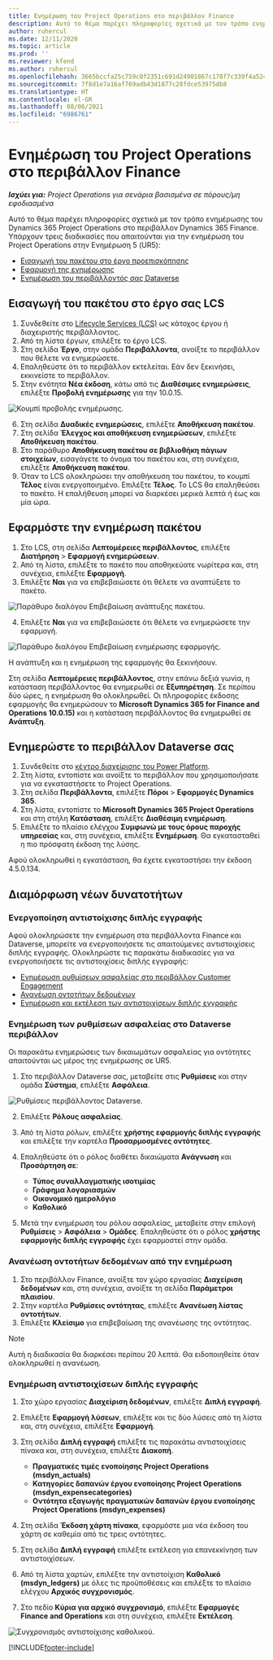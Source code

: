 ```yaml
---
title: Ενημέρωση του Project Operations στο περιβάλλον Finance
description: Αυτό το θέμα παρέχει πληροφορίες σχετικά με τον τρόπο ενημέρωσης του Project Operations στο περιβάλλον Dynamics 365 Finance.
author: ruhercul
ms.date: 12/11/2020
ms.topic: article
ms.prod: ''
ms.reviewer: kfend
ms.author: ruhercul
ms.openlocfilehash: 3665bccfa25c759c0f2351c691d24901867c178f7c339f4a524856842666aec5
ms.sourcegitcommit: 7f8d1e7a16af769adb43d1877c28fdce53975db8
ms.translationtype: HT
ms.contentlocale: el-GR
ms.lasthandoff: 08/06/2021
ms.locfileid: "6986761"
---
```

# <a name="update-project-operations-in-your-finance-environment"></a>Ενημέρωση του Project Operations στο περιβάλλον Finance

_**Ισχύει για:** Project Operations για σενάρια βασισμένα σε πόρους/μη εφοδιασμένα_


Αυτό το θέμα παρέχει πληροφορίες σχετικά με τον τρόπο ενημέρωσης του Dynamics 365 Project Operations στο περιβάλλον Dynamics 365 Finance. Υπάρχουν τρεις διαδικασίες που απαιτούνται για την ενημέρωση του Project Operations στην Ενημέρωση 5 (UR5):

- [Εισαγωγή του πακέτου στο έργο προεπισκόπησης](#import)
- [Εφαρμογή της ενημέρωσης](#apply)
- [Ενημέρωση του περιβάλλοντός σας Dataverse](#update)

## <a name="import-the-package-into-your-lcs-project"></a><a name="import"></a>Εισαγωγή του πακέτου στο έργο σας LCS

1. Συνδεθείτε στο [Lifecycle Services (LCS)](https://lcs.dynamics.com/) ως κάτοχος έργου ή διαχειριστής περιβάλλοντος.
2. Από τη λίστα έργων, επιλέξτε το έργο LCS.
3. Στη σελίδα **Έργο**, στην ομάδα **Περιβάλλοντα**, ανοίξτε το περιβάλλον που θέλετε να ενημερώσετε.
4. Επαληθεύστε ότι το περιβάλλον εκτελείται. Εάν δεν ξεκινήσει, εκκινείστε το περιβάλλον.
5. Στην ενότητα **Νέα έκδοση**, κάτω από τις **Διαθέσιμες ενημερώσεις**, επιλέξτε **Προβολή ενημέρωσης** για την 10.0.15.

![Κουμπί προβολής ενημέρωσης.](media/view-update.png)

6. Στη σελίδα **Δυαδικές ενημερώσεις**, επιλέξτε **Αποθήκευση πακέτου**.
7. Στη σελίδα **Έλεγχος και αποθήκευση ενημερώσεων**, επιλέξτε **Αποθήκευση πακέτου**.
8. Στο παράθυρο **Αποθήκευση πακέτου σε βιβλιοθήκη πάγιων στοιχείων**, εισαγάγετε το όνομα του πακέτου και, στη συνέχεια, επιλέξτε **Αποθήκευση πακέτου**.
9. Όταν το LCS ολοκληρώσει την αποθήκευση του πακέτου, το κουμπί **Τέλος** είναι ενεργοποιημένο. Επιλέξτε **Τέλος**. Το LCS θα επαληθεύσει το πακέτο. Η επαλήθευση μπορεί να διαρκέσει μερικά λεπτά ή έως και μία ώρα.


## <a name="apply-the-package-update"></a><a name="apply"></a>Εφαρμόστε την ενημέρωση πακέτου

1. Στο LCS, στη σελίδα **Λεπτομέρειες περιβάλλοντος**, επιλέξτε **Διατήρηση** > **Εφαρμογή ενημερώσεων**.
2. Από τη λίστα, επιλέξτε το πακέτο που αποθηκεύατε νωρίτερα και, στη συνέχεια, επιλέξτε **Εφαρμογή**.
3. Επιλέξτε **Ναι** για να επιβεβαιώσετε ότι θέλετε να αναπτύξετε το πακέτο.

![Παράθυρο διαλόγου Επιβεβαίωση ανάπτυξης πακέτου.](media/confirm-package-deployment.png)

4. Επιλέξτε **Ναι** για να επιβεβαιώσετε ότι θέλετε να ενημερώσετε την εφαρμογή.

![Παράθυρο διαλόγου Επιβεβαίωση ενημέρωσης εφαρμογής.](media/confirm-application-update.png)

Η ανάπτυξη και η ενημέρωση της εφαρμογής θα ξεκινήσουν. 

Στη σελίδα **Λεπτομέρειες περιβάλλοντος**, στην επάνω δεξιά γωνία, η κατάσταση περιβάλλοντος θα ενημερωθεί σε **Εξυπηρέτηση**. Σε περίπου δύο ώρες, η ενημέρωση θα ολοκληρωθεί. Οι πληροφορίες έκδοσης εφαρμογής θα ενημερώσουν το **Microsoft Dynamics 365 for Finance and Operations 10.0.15)** και η κατάσταση περιβάλλοντος θα ενημερωθεί σε **Ανάπτυξη**.


## <a name="update-your-dataverse-environment"></a><a name="update"></a>Ενημερώστε το περιβάλλον Dataverse σας

1. Συνδεθείτε στο [κέντρο διαχείρισης του Power Platform](https://admin.powerplatform.com/).
2. Στη λίστα, εντοπίστε και ανοίξτε το περιβάλλον που χρησιμοποιήσατε για να εγκαταστήσετε το Project Operations.
3. Στη σελίδα **Περιβάλλοντα**, επιλέξτε **Πόροι** > **Εφαρμογές Dynamics 365**.
4. Στη λίστα, εντοπίστε το **Microsoft Dynamics 365 Project Operations** και στη στήλη **Κατάσταση**, επιλέξτε **Διαθέσιμη ενημέρωση**.
5. Επιλέξτε το πλαίσιο ελέγχου **Συμφωνώ με τους όρους παροχής υπηρεσίας** και, στη συνέχεια, επιλέξτε **Ενημέρωση**. Θα εγκατασταθεί η πιο πρόσφατη έκδοση της λύσης.

Αφού ολοκληρωθεί η εγκατάσταση, θα έχετε εγκαταστήσει την έκδοση 4.5.0.134.

## <a name="configure-new-features"></a>Διαμόρφωση νέων δυνατοτήτων

### <a name="enable-dual-write-mapping"></a>Ενεργοποίηση αντιστοίχισης διπλής εγγραφής

Αφού ολοκληρώσετε την ενημέρωση στα περιβάλλοντα Finance και Dataverse, μπορείτε να ενεργοποιήσετε τις απαιτούμενες αντιστοιχίσεις διπλής εγγραφής. Ολοκληρώστε τις παρακάτω διαδικασίες για να ενεργοποιήσετε τις αντιστοιχίσεις διπλής εγγραφής:

- [Ενημέρωση ρυθμίσεων ασφαλείας στο περιβάλλον Customer Engagement](#security)
- [Ανανέωση οντοτήτων δεδομένων](#refresh)
- [Ενημέρωση και εκτέλεση των αντιστοιχίσεων διπλής εγγραφής](#run)

### <a name="update-security-settings-on-the-dataverse-environment"></a><a name="security"></a>Ενημέρωση των ρυθμίσεων ασφαλείας στο Dataverse περιβάλλον

Οι παρακάτω ενημερώσεις των δικαιωμάτων ασφαλείας για οντότητες απαιτούνται ως μέρος της ενημέρωσης σε UR5.

1. Στο περιβάλλον Dataverse σας, μεταβείτε στις **Ρυθμίσεις** και στην ομάδα **Σύστημα**, επιλέξτε **Ασφάλεια**.

![Ρυθμίσεις περιβάλλοντος Dataverse.](media/Picture21.png)

2. Επιλέξτε **Ρόλους ασφαλείας**.
3. Από τη λίστα ρόλων, επιλέξτε **χρήστης εφαρμογής διπλής εγγραφής** και επιλέξτε την καρτέλα **Προσαρμοσμένες οντότητες**. 
4. Επαληθεύστε ότι ο ρόλος διαθέτει δικαιώματα **Ανάγνωση** και **Προσάρτηση σε**:

      - **Τύπος συναλλαγματικής ισοτιμίας**
      - **Γράφημα λογαριασμών** 
      - **Οικονομικό ημερολόγιο** 
      - **Καθολικό**

5. Μετά την ενημέρωση του ρόλου ασφαλείας, μεταβείτε στην επιλογή **Ρυθμίσεις** > **Ασφάλεια** > **Ομάδες**. Επαληθεύστε ότι ο ρόλος **χρήστης εφαρμογής διπλής εγγραφής** έχει εφαρμοστεί στην ομάδα. 

### <a name="refresh-data-entities-from-the-update"></a><a name="refresh"></a>Ανανέωση οντοτήτων δεδομένων από την ενημέρωση

1. Στο περιβάλλον Finance, ανοίξτε τον χώρο εργασίας **Διαχείριση δεδομένων** και, στη συνέχεια, ανοίξτε τη σελίδα **Παράμετροι πλαισίου**.
2. Στην καρτέλα **Ρυθμίσεις οντότητας**, επιλέξτε **Ανανέωση λίστας οντοτήτων**.
3. Επιλέξτε **Κλείσιμο** για επιβεβαίωση της ανανέωσης της οντότητας.

 > [!NOTE]
 > Αυτή η διαδικασία θα διαρκέσει περίπου 20 λεπτά. Θα ειδοποιηθείτε όταν ολοκληρωθεί η ανανέωση.

### <a name="update-dual-write-mappings"></a><a name="run"></a>Ενημέρωση αντιστοιχίσεων διπλής εγγραφής

1. Στο χώρο εργασίας **Διαχείριση δεδομένων**, επιλέξτε **Διπλή εγγραφή**.
2. Επιλέξτε **Εφαρμογή λύσεων**, επιλέξτε και τις δύο λύσεις από τη λίστα και, στη συνέχεια, επιλέξτε **Εφαρμογή**.
3. Στη σελίδα **Διπλή εγγραφή** επιλέξτε τις παρακάτω αντιστοιχίσεις πίνακα και, στη συνέχεια, επιλέξτε **Διακοπή**.

    - **Πραγματικές τιμές ενοποίησης Project Operations (msdyn_actuals)**
    - **Κατηγορίες δαπανών έργου ενοποίησης Project Operations (msdyn_expensecategories)**
    - **Οντότητα εξαγωγής πραγματικών δαπανών έργου ενοποίησης Project Operations (msdyn_expenses)**

4. Στη σελίδα **Έκδοση χάρτη πίνακα**, εφαρμόστε μια νέα έκδοση του χάρτη σε καθεμία από τις τρεις οντότητες.
5. Στη σελίδα **Διπλή εγγραφή** επιλέξτε εκτέλεση για επανεκκίνηση των αντιστοιχίσεων.
6. Από τη λίστα χαρτών, επιλέξτε την αντιστοίχιση **Καθολικό (msdyn_ledgers)** με όλες τις προϋποθέσεις και επιλέξτε το πλαίσιο ελέγχου **Αρχικός συγχρονισμός**. 
7. Στο πεδίο **Κύρια για αρχικό συγχρονισμό**, επιλέξτε **Εφαρμογές Finance and Operations** και στη συνέχεια, επιλέξτε **Εκτέλεση**.
 
 ![Συγχρονισμός αντιστοίχισης καθολικού.](media/DW6.png)
 


[!INCLUDE[footer-include](../includes/footer-banner.md)]